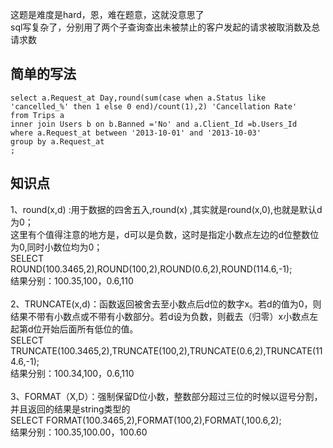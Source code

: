 这题是难度是hard，恩，难在题意，这就没意思了<br>
sql写复杂了，分别用了两个子查询查出未被禁止的客户发起的请求被取消数及总请求数<br>

简单的写法
------------
```mysql
select a.Request_at Day,round(sum(case when a.Status like 'cancelled_%' then 1 else 0 end)/count(1),2) 'Cancellation Rate'
from Trips a
inner join Users b on b.Banned ='No' and a.Client_Id =b.Users_Id
where a.Request_at between '2013-10-01' and '2013-10-03'
group by a.Request_at
;
```

知识点
-------
1、round(x,d) :用于数据的四舍五入,round(x)  ,其实就是round(x,0),也就是默认d为0；<br>
这里有个值得注意的地方是，d可以是负数，这时是指定小数点左边的d位整数位为0,同时小数位均为0；<br>
SELECT ROUND(100.3465,2),ROUND(100,2),ROUND(0.6,2),ROUND(114.6,-1);<br>
结果分别：100.35,100，0.6,110<br>
<br>
2、TRUNCATE(x,d)：函数返回被舍去至小数点后d位的数字x。若d的值为0，则结果不带有小数点或不带有小数部分。若d设为负数，则截去（归零）x小数点左起第d位开始后面所有低位的值。<br>
SELECT TRUNCATE(100.3465,2),TRUNCATE(100,2),TRUNCATE(0.6,2),TRUNCATE(114.6,-1);<br>
结果分别：100.34,100，0.6,110<br>
<br>
3、FORMAT（X,D）：强制保留D位小数，整数部分超过三位的时候以逗号分割，并且返回的结果是string类型的<br>
SELECT FORMAT(100.3465,2),FORMAT(100,2),FORMAT(,100.6,2);<br>
结果分别：100.35,100.00，100.60<br>